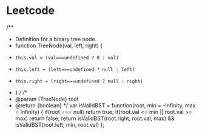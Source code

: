 # Leetcode

/**
 * Definition for a binary tree node.
 * function TreeNode(val, left, right) {
 *     this.val = (val===undefined ? 0 : val)
 *     this.left = (left===undefined ? null : left)
 *     this.right = (right===undefined ? null : right)
 * }
 */
/**
 * @param {TreeNode} root
 * @return {boolean}
 */
var isValidBST = function(root, min = -Infinity, max = Infinity) {
    if(root === null)
        return true;
    if(root.val <= min || root.val >= max)
        return false;
    return isValidBST(root.right, root.val, max) && isValidBST(root.left, min, root.val)
};
